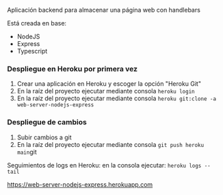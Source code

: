 Aplicación backend para almacenar una página web con handlebars

Está creada en base:

* NodeJS
* Express
* Typescript

### Despliegue en Heroku por primera vez

1. Crear una aplicación en Heroku y escoger la opción "Heroku Git"
2. En la raíz del proyecto ejecutar mediante consola ``heroku login``
3. En la raíz del proyecto ejecutar mediante consola  ``heroku git:clone -a web-server-nodejs-express``


### Despliegue de cambios

1. Subir cambios a git
2. En la raíz del proyecto ejecutar mediante consola ``git push heroku main``git

Seguimientos de logs en Heroku: en la consola ejecutar: ``heroku logs --tail``

https://web-server-nodejs-express.herokuapp.com